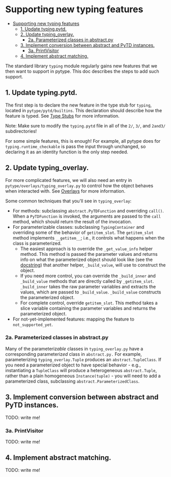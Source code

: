 # Supporting new typing features

<!--ts-->
   * [Supporting new typing features](#supporting-new-typing-features)
      * [1. Update typing.pytd.](#1-update-typingpytd)
      * [2. Update typing_overlay.](#2-update-typing_overlay)
         * [2a. Parameterized classes in abstract.py](#2a-parameterized-classes-in-abstractpy)
      * [3. Implement conversion between abstract and PyTD instances.](#3-implement-conversion-between-abstract-and-pytd-instances)
         * [3a. PrintVisitor](#3a-printvisitor)
      * [4. Implement abstract matching.](#4-implement-abstract-matching)

<!-- Added by: rechen, at: 2020-11-16T01:36-08:00 -->

<!--te-->

The standard library `typing` module regularly gains new features that we then
want to support in pytype. This doc describes the steps to add such support.

## 1. Update typing.pytd.

The first step is to declare the new feature in the type stub for `typing`,
located in `pytype/pytd/builtins`. This declaration should describe how the
feature is typed. See [Type Stubs][type_stubs] for more information.

Note:
Make sure to modify the `typing.pytd` file in all of the `2/`, `3/`, and
`2and3/` subdirectories!

For some simple features, this is enough! For example, all pytype does for
`typing.runtime_checkable` is pass the input through unchanged, so declaring it
as an identity function is the only step needed.

## 2. Update typing_overlay.

For more complicated features, we will also need an entry in
`pytype/overlays/typing_overlay.py` to control how the object behaves when
interacted with. See [Overlays][overlays] for more information.

Some common techniques that you'll see in `typing_overlay`:

* For methods: subclassing `abstract.PyTDFunction` and overriding `call()`. When
  a `PyTDFunction` is invoked, the arguments are passed to the `call` method,
  which should return the result of the invocation.
* For parameterizable classes: subclassing `TypingContainer` and overriding some
  of the behavior of `getitem_slot`. The `getitem_slot` method implements
  `__getitem__`; i.e., it controls what happens when the class is parameterized.
  * The easiest approach is to override the `_get_value_info` helper method.
    This method is passed the parameter values and returns info on what the
    parameterized object should look like (see the
    [docstring][_get_value_info-docstring]) that another helper, `_build_value`,
    will use to construct the object.
  * If you need more control, you can override the `_build_inner` and
    `_build_value` methods that are directly called by `_getitem_slot`.
    `_build_inner` takes the raw parameter variables and extracts the values,
    which are passed to `_build_value`. `_build_value` constructs the
    parameterized object.
  * For complete control, override `getitem_slot`. This method takes a slice
    variable containing the parameter variables and returns the parameterized
    object.
* For not-yet-implemented features: mapping the feature to `not_supported_yet`.

### 2a. Parameterized classes in abstract.py

Many of the parameteriz<i>able</i> classes in `typing_overlay.py` have a
corresponding parameteriz<i>ed</i> class in `abstract.py.` For example,
parameterizing `typing_overlay.Tuple` produces an `abstract.TupleClass`. If you
need a parameterized object to have special behavior - e.g., instantiating a
`TupleClass` will produce a heterogeneous `abstract.Tuple`, rather than a plain
homogeneous `Instance(tuple)` - you will need to add a parameterized class,
subclassing `abstract.ParameterizedClass`.

## 3. Implement conversion between abstract and PyTD instances.

TODO: write me!

### 3a. PrintVisitor

TODO: write me!

## 4. Implement abstract matching.

TODO: write me!

[_get_value_info-docstring]: https://github.com/google/pytype/blob/793623e2f8db70967b8e35a4411c6c6835a67c03/pytype/abstract.py#L1296-L1306

[overlays]: overlays.md
[type_stubs]: type_stubs.md
